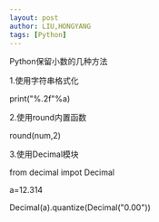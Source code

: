 ```yaml
---
layout: post
author: LIU,HONGYANG
tags: [Python]
---
```






Python保留小数的几种方法

1.使用字符串格式化

print("%.2f"%a)

2.使用round内置函数

round(num,2)

3.使用Decimal模块

from decimal impot Decimal

a=12.314

Decimal(a).quantize(Decimal("0.00"))